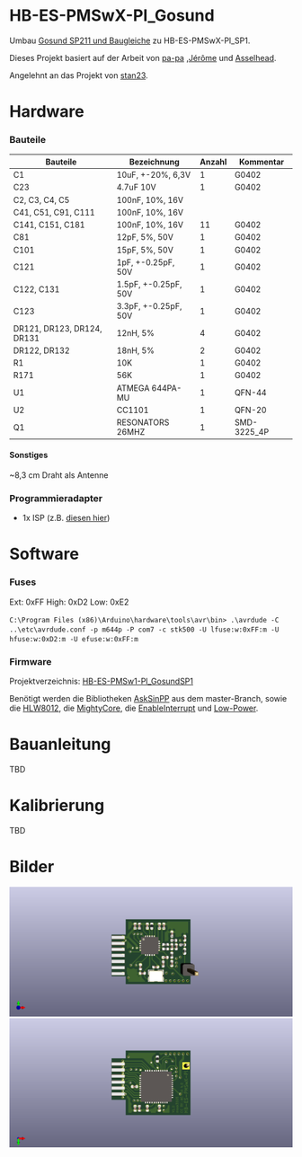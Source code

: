 # HB-ES-PMSwX-Pl_Gosund
Umbau [Gosund SP211 und Baugleiche](https://www.gosund.com/download/smart_plug/128.html) zu HB-ES-PMSwX-Pl_SP1.

Dieses Projekt basiert auf der Arbeit von [pa-pa](https://github.com/pa-pa/AskSinPP) ,[Jérôme](https://github.com/jp112sdl/Beispiel_AskSinPP) und [Asselhead](https://github.com/Asselhead/Arduino-Pro-Mini-RF).

Angelehnt an das Projekt von [stan23](https://github.com/stan23/HM-ES-PMSw1-Pl_GosundSP1).


# Hardware

### Bauteile

Bauteile                   | Bezeichnung          | Anzahl | Kommentar
-------------------------- | -------------------- | ------ | ---------
C1                         | 10uF, +-20%, 6,3V    |   1    | G0402
C23                        | 4.7uF 10V            |   1    | G0402
C2, C3, C4, C5             | 100nF, 10%, 16V      |        | 
C41, C51, C91, C111        | 100nF, 10%, 16V      |        | 
C141, C151, C181           | 100nF, 10%, 16V      |   11   | G0402
C81                        | 12pF, 5%, 50V        |   1    | G0402
C101                       | 15pF, 5%, 50V        |   1    | G0402
C121                       | 1pF, +-0.25pF, 50V   |   1    | G0402
C122, C131                 | 1.5pF, +-0.25pF, 50V |   1    | G0402
C123                       | 3.3pF, +-0.25pF, 50V |   1    | G0402
DR121, DR123, DR124, DR131 | 12nH, 5%             |   4    | G0402
DR122, DR132               | 18nH, 5%             |   2    | G0402
R1                         | 10K                  |   1    | G0402
R171                       | 56K                  |   1    | G0402
U1                         | ATMEGA 644PA-MU      |   1    | QFN-44
U2                         | CC1101               |   1    | QFN-20
Q1                         | RESONATORS 26MHZ     |   1    | SMD-3225_4P



#### Sonstiges

~8,3 cm Draht als Antenne

### Programmieradapter
- 1x ISP (z.B. [diesen hier](https://www.diamex.de/dxshop/USB-ISP-Programmer-fuer-Atmel-AVR-Rev2))


# Software

### Fuses
Ext:  0xFF
High: 0xD2
Low:  0xE2

`C:\Program Files (x86)\Arduino\hardware\tools\avr\bin> .\avrdude -C ..\etc\avrdude.conf -p m644p -P com7 -c stk500 -U lfuse:w:0xFF:m -U hfuse:w:0xD2:m -U efuse:w:0xFF:m`


### Firmware

Projektverzeichnis: [HB-ES-PMSw1-Pl_GosundSP1](TBD)

Benötigt werden die Bibliotheken [AskSinPP](https://github.com/pa-pa/AskSinPP) aus dem master-Branch, sowie die [HLW8012](https://github.com/xoseperez/hlw8012), die [MightyCore](https://github.com/MCUdude/MightyCore), die [EnableInterrupt](https://github.com/GreyGnome/EnableInterrupt) und [Low-Power](https://github.com/rocketscream/Low-Power).


# Bauanleitung

TBD


# Kalibrierung

TBD


# Bilder
![Vorderseite](https://github.com/maxx3105/HB-ES-PMSwX-Pl_Gosund/blob/main/HB-ES-PMSwX-Pl_Gosund_top.png)
![Rückseite](https://github.com/maxx3105/HB-ES-PMSwX-Pl_Gosund/blob/main/HB-ES-PMSwX-Pl_Gosund_bottom.png)
